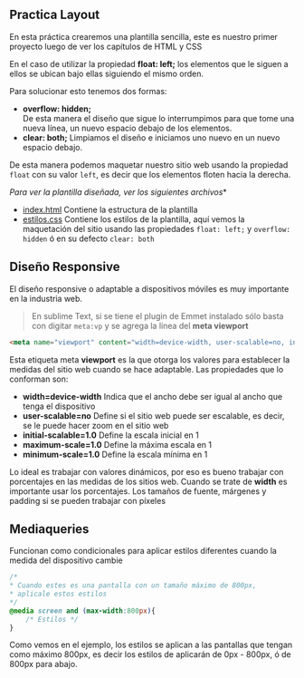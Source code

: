 ## Practica Layout

En esta práctica crearemos una plantilla sencilla, este es nuestro primer proyecto luego de ver los capítulos de HTML y CSS

En el caso de utilizar la propiedad **float: left;** los elementos que le siguen a ellos se ubican bajo ellas siguiendo el mismo orden.

Para solucionar esto tenemos dos formas:
- **overflow: hidden;**  
 	De esta manera el diseño que sigue lo interrumpimos para que tome una nueva línea, un nuevo espacio debajo de los elementos.
- **clear: both;**
	Limpiamos el diseño e iniciamos uno nuevo en un nuevo espacio debajo.

De esta manera podemos maquetar nuestro sitio web usando la propiedad `float` con su valor `left`, es decir que los elementos floten hacia la derecha.

*Para ver la plantilla diseñada, ver los siguientes archivos**
- [index.html](index.html) Contiene la estructura de la plantilla
- [estilos.css](css/estilos.css) Contiene los estilos de la plantilla, aquí vemos la maquetación del sitio usando las propiedades `float: left;` y `overflow: hidden` ó en su defecto `clear: both`

## Diseño Responsive
El diseño responsive o adaptable a dispositivos móviles es muy importante en la industria web.

> En sublime Text, si se tiene el plugin de Emmet instalado sólo basta con digitar `meta:vp` y se agrega la línea del **meta viewport**

```html 
<meta name="viewport" content="width=device-width, user-scalable=no, initial-scale=1.0, maximum-scale=1.0, minimum-scale=1.0">
```

Esta etiqueta meta **viewport** es la que otorga los valores para establecer la medidas del sitio web cuando se hace adaptable. Las propiedades que lo conforman son:
- **width=device-width** Indica que el ancho debe ser igual al ancho que tenga el dispositivo
- **user-scalable=no** Define si el sitio web puede ser escalable, es decir, se le puede hacer zoom en el sitio web
- **initial-scalable=1.0** Define la escala inicial en 1
- **maximum-scale=1.0** Define la máxima escala en 1
- **minimum-scale=1.0** Define la escala mínima en 1

Lo ideal es trabajar con valores dinámicos, por eso es bueno trabajar con porcentajes en las medidas de los sitios web.
Cuando se trate de **width** es importante usar los porcentajes.
Los tamaños de fuente, márgenes y padding si se pueden trabajar con píxeles

## Mediaqueries
Funcionan como condicionales para aplicar estilos diferentes cuando la medida del dispositivo cambie

```css 
/*
* Cuando estes es una pantalla con un tamaño máximo de 800px, 
* aplicale estos estilos
*/
@media screen and (max-width:800px){
	/* Estilos */
}
```

Como vemos en el ejemplo, los estilos se aplican a las pantallas que tengan como máximo 800px, es decir los estilos de aplicarán de 0px - 800px, ó de 800px para abajo.